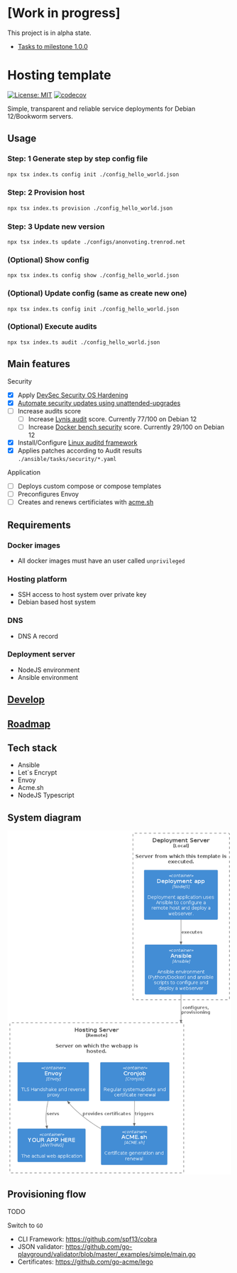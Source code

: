 # [Work in progress]

This project is in alpha state.
- [Tasks to milestone 1.0.0](https://github.com/Trenrod/HostingTemplate/milestone/1)

# Hosting template

[![License: MIT](https://cdn.prod.website-files.com/5e0f1144930a8bc8aace526c/65dd9eb5aaca434fac4f1c34_License-MIT-blue.svg)](/LICENSE)
[![codecov](https://codecov.io/github/Trenrod/HostingTemplate/graph/badge.svg?token=RPN5KMKI2V)](https://codecov.io/github/Trenrod/HostingTemplate)

Simple, transparent and reliable service deployments for Debian 12/Bookworm servers.

## Usage

### Step: 1 Generate step by step config file
```sh
npx tsx index.ts config init ./config_hello_world.json
```

### Step: 2 Provision host
```sh
npx tsx index.ts provision ./config_hello_world.json
```

### Step: 3 Update new version
```shell
npx tsx index.ts update ./configs/anonvoting.trenrod.net
```

### (Optional) Show config
```shell
npx tsx index.ts config show ./config_hello_world.json
```

### (Optional) Update config (same as create new one)
```shell
npx tsx index.ts config init ./config_hello_world.json
```

### (Optional) Execute audits
```shell
npx tsx index.ts audit ./config_hello_world.json
```


## Main features

Security
- [x] Apply [DevSec Security OS Hardening](https://github.com/dev-sec/ansible-collection-hardening)
- [x] [Automate security updates using unattended-upgrades](https://galaxy.ansible.com/ui/repo/published/hifis/toolkit/content/role/unattended_upgrades/)
- [ ] Increase audits score
	- [ ] Increase [Lynis audit](https://cisofy.com/lynis/#introduction) score. Currently 77/100 on Debian 12
	- [ ] Increase [Docker bench security](https://github.com/docker/docker-bench-security) score. Currently 29/100 on Debian 12
- [x] Install/Configure [Linux auditd framework](https://linux.die.net/man/8/auditd)
- [x] Applies patches according to Audit results `./ansible/tasks/security/*.yaml`

Application
- [ ] Deploys custom compose or compose templates
- [ ] Preconfigures Envoy
- [ ] Creates and renews certificiates with [acme.sh](https://github.com/acmesh-official/acme.sh)

## Requirements

### Docker images
- All docker images must have an user called `unprivileged`

### Hosting platform
- SSH access to host system over private key
- Debian based host system

### DNS
- DNS A record

### Deployment server
- NodeJS environment
- Ansible environment

## [Develop](docs/Develop.md)

## [Roadmap](docs/Roadmap.md)

## Tech stack

- Ansible
- Let`s Encrypt
- Envoy
- Acme.sh
- NodeJS Typescript

## System diagram

![alt text](<docs/Hosting template systemdiagram.png>)

## Provisioning flow

TODO

Switch to `GO`
- CLI Framework: https://github.com/spf13/cobra
- JSON validator: https://github.com/go-playground/validator/blob/master/_examples/simple/main.go
- Certificates: https://github.com/go-acme/lego
